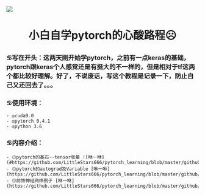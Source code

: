 ![](https://pic2.zhimg.com/v2-0ebe61d7d5b0530808a01f679eb9214c_1200x500.jpg)
# <p align="center">小白自学pytorch的心酸路程☹</p>
### ♋写在开头：这两天刚开始学pytorch，之前有一点keras的基础，pytorch跟keras个人感觉还是有挺大的不一样的，但是相对于tf这两个都比较好理解。好了，不说废话，写这个教程是记录一下，防止自己又还回去了。。。
### ♋使用环境：
    - ◎cuda9.0
    - ◎pytorch 0.4.1
    - ◎python 3.6
### ♋内容介绍：
    - ۞pytorch的基石--tensor张量 ![咻一咻](#https://github.com/LittleStars666/pytorch_learning/blob/master/github/tensor.ipynb)
    - ۞pytorch的autograd及Variable [咻一咻](https://github.com/LittleStars666/pytorch_learning/blob/master/github/variable.ipynb) 
    - ۞前馈神经网络例子 [咻一咻](https://github.com/LittleStars666/pytorch_learning/blob/master/github/fnn.ipynb)
